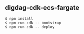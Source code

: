 ## digdag-cdk-ecs-fargate

```
$ npm install
$ npm run cdk -- bootstrap
$ npm run cdk -- deploy
```
